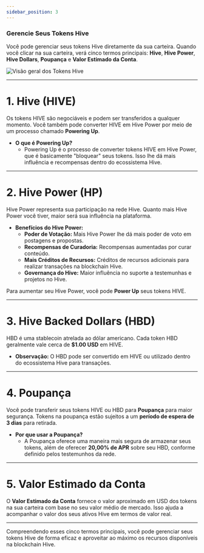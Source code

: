 ```yaml
---
sidebar_position: 3
---
```


### Gerencie Seus Tokens Hive

Você pode gerenciar seus tokens Hive diretamente da sua carteira. Quando você clicar na sua carteira, verá cinco termos principais: **Hive**, **Hive Power**, **Hive Dollars**, **Poupança** e **Valor Estimado da Conta**.

![Visão geral dos Tokens Hive](../../../../../src/assets/Tuto-manage/1.png)

---

# 1. **Hive (HIVE)**

Os tokens HIVE são negociáveis e podem ser transferidos a qualquer momento. Você também pode converter HIVE em Hive Power por meio de um processo chamado **Powering Up**.

- **O que é Powering Up?**
  - Powering Up é o processo de converter tokens HIVE em Hive Power, que é basicamente "bloquear" seus tokens. Isso lhe dá mais influência e recompensas dentro do ecossistema Hive.

---

# 2. **Hive Power (HP)**

Hive Power representa sua participação na rede Hive. Quanto mais Hive Power você tiver, maior será sua influência na plataforma.

- **Benefícios do Hive Power:**
  - **Poder de Votação:** Mais Hive Power lhe dá mais poder de voto em postagens e propostas.
  - **Recompensas de Curadoria:** Recompensas aumentadas por curar conteúdo.
  - **Mais Créditos de Recursos:** Créditos de recursos adicionais para realizar transações na blockchain Hive.
  - **Governança do Hive:** Maior influência no suporte a testemunhas e projetos no Hive.

Para aumentar seu Hive Power, você pode **Power Up** seus tokens HIVE.

---

# 3. **Hive Backed Dollars (HBD)**

HBD é uma stablecoin atrelada ao dólar americano. Cada token HBD geralmente vale cerca de **$1.00 USD** em HIVE.

- **Observação:** O HBD pode ser convertido em HIVE ou utilizado dentro do ecossistema Hive para transações.

---

# 4. **Poupança**

Você pode transferir seus tokens HIVE ou HBD para **Poupança** para maior segurança. Tokens na poupança estão sujeitos a um **período de espera de 3 dias** para retirada.

- **Por que usar a Poupança?**
  - A Poupança oferece uma maneira mais segura de armazenar seus tokens, além de oferecer **20,00% de APR** sobre seu HBD, conforme definido pelos testemunhos da rede.

---

# 5. **Valor Estimado da Conta**

O **Valor Estimado da Conta** fornece o valor aproximado em USD dos tokens na sua carteira com base no seu valor médio de mercado. Isso ajuda a acompanhar o valor dos seus ativos Hive em termos de valor real.

---

Compreendendo esses cinco termos principais, você pode gerenciar seus tokens Hive de forma eficaz e aproveitar ao máximo os recursos disponíveis na blockchain Hive.
